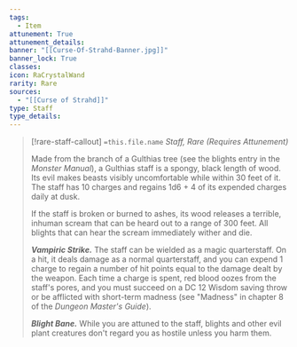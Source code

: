 ```yaml
---
tags:
  - Item
attunement: True
attunement_details: 
banner: "[[Curse-Of-Strahd-Banner.jpg]]"
banner_lock: True
classes:
icon: RaCrystalWand
rarity: Rare
sources:
  - "[[Curse of Strahd]]"
type: Staff
type_details: 
---
```

>[!rare-staff-callout] `=this.file.name`
>*Staff, Rare (Requires Attunement)*
>
>Made from the branch of a Gulthias tree (see the blights entry in the *Monster Manual*), a Gulthias staff is a spongy, black length of wood. Its evil makes beasts visibly uncomfortable while within 30 feet of it. The staff has 10 charges and regains 1d6 + 4 of its expended charges daily at dusk.
>
>If the staff is broken or burned to ashes, its wood releases a terrible, inhuman scream that can be heard out to a range of 300 feet. All blights that can hear the scream immediately wither and die.
>
>***Vampiric Strike.*** The staff can be wielded as a magic quarterstaff. On a hit, it deals damage as a normal quarterstaff, and you can expend 1 charge to regain a number of hit points equal to the damage dealt by the weapon. Each time a charge is spent, red blood oozes from the staff's pores, and you must succeed on a DC 12 Wisdom saving throw or be afflicted with short-term madness (see "Madness" in chapter 8 of the *Dungeon Master's Guide*).
>
>***Blight Bane.*** While you are attuned to the staff, blights and other evil plant creatures don't regard you as hostile unless you harm them.
>
>
